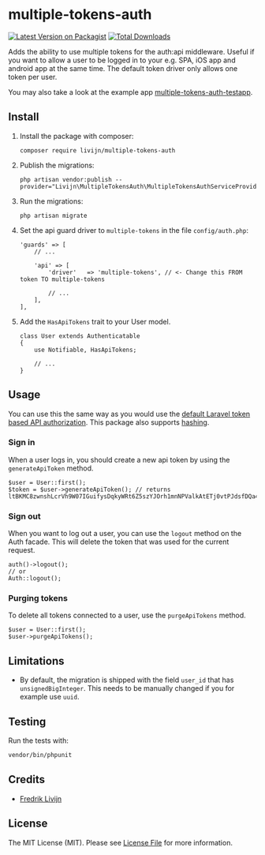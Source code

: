 # multiple-tokens-auth

[![Latest Version on Packagist](https://img.shields.io/packagist/v/livijn/multiple-tokens-auth.svg?style=flat-square)](https://packagist.org/packages/livijn/multiple-tokens-auth)
[![Total Downloads](https://img.shields.io/packagist/dt/livijn/multiple-tokens-auth.svg?style=flat-square)](https://packagist.org/packages/livijn/multiple-tokens-auth)

Adds the ability to use multiple tokens for the auth:api middleware. Useful if you want to allow a user to be logged in to your e.g. SPA, iOS app and android app at the same time. The default token driver only allows one token per user. 

You may also take a look at the example app [multiple-tokens-auth-testapp](https://github.com/Livijn/multiple-tokens-auth-testapp).

## Install
1. Install the package with composer:
    ```
    composer require livijn/multiple-tokens-auth
    ```

2. Publish the migrations:
    ```
    php artisan vendor:publish --provider="Livijn\MultipleTokensAuth\MultipleTokensAuthServiceProvider"
    ```

3. Run the migrations:
    ```
    php artisan migrate
    ```

4. Set the api guard driver to `multiple-tokens` in the file `config/auth.php`:
    ```    
    'guards' => [
        // ...
    
        'api' => [
            'driver'   => 'multiple-tokens', // <- Change this FROM token TO multiple-tokens
            
            // ...
        ],
    ],
    ```
   
5. Add the `HasApiTokens` trait to your User model.
   ``` 
   class User extends Authenticatable
   {
       use Notifiable, HasApiTokens;
   
       // ...
   } 
   ```

## Usage
You can use this the same way as you would use the [default Laravel token based API authorization](https://laravel.com/docs/master/api-authentication). This package also supports [hashing](https://laravel.com/docs/master/api-authentication#hashing-tokens).

### Sign in
When a user logs in, you should create a new api token by using the `generateApiToken` method.
```
$user = User::first();
$token = $user->generateApiToken(); // returns ltBKMC8zwnshLcrVh9W07IGuifysDqkyWRt6Z5szYJOrh1mnNPValkAtETj0vtPJdsfDQa4E3Yx0N3QU
```

### Sign out
When you want to log out a user, you can use the `logout` method on the Auth facade. This will delete the token that was used for the current request.
```
auth()->logout();
// or
Auth::logout();
```

### Purging tokens
To delete all tokens connected to a user, use the `purgeApiTokens` method.
```
$user = User::first();
$user->purgeApiTokens();
```

## Limitations
* By default, the migration is shipped with the field `user_id` that has `unsignedBigInteger`. This needs to be manually changed if you for example use `uuid`.

## Testing

Run the tests with:

```bash
vendor/bin/phpunit
```

## Credits

- [Fredrik Livijn](https://github.com/livijn)

## License

The MIT License (MIT). Please see [License File](LICENSE.md) for more information.

